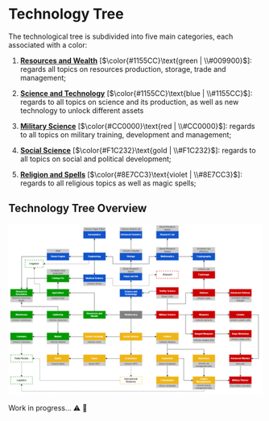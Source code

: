 # Technology Tree

The technological tree is subdivided into five main categories, each associated with a color:
1. <ins>**Resources and Wealth**</ins> 
[$\color{#1155CC}\text{green | \\#009900}$]: regards all topics on resources production, storage, trade and management;

2. <ins>**Science and Technology**</ins> [$\color{#1155CC}\text{blue | \\#1155CC}$]: regards to all topics on science and its production, as well as new technology to unlock different assets

3. <ins>**Military Science**</ins> [$\color{#CC0000}\text{red | \\#CC0000}$]: regards to all topics on military training, development and management;

4. <ins>**Social Science**</ins> [$\color{#F1C232}\text{gold | \\#F1C232}$]: regards to all topics on social and political development;

5. <ins>**Religion and Spells**</ins> [$\color{#8E7CC3}\text{violet | \\#8E7CC3}$]: regards to all religious topics as well as magic spells;

## Technology Tree Overview

![TechTree](../assets/TechTree.v0.0-TechTree.png)

Work in progress... :warning: :construction_worker: